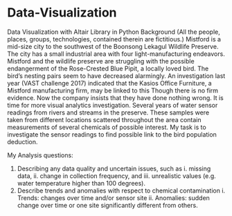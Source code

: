 # Data-Visualization
Data Visualization with Altair Library in Python
Background
(All the people, places, groups, technologies, contained therein are fictitious.)
Mistford is a mid-size city to the southwest of the Boonsong Lekagul Wildlife Preserve. The city has a small industrial area with four light-manufacturing endeavors. Mistford and the wildlife preserve are struggling with the possible endangerment of the Rose-Crested Blue Pipit, a locally loved bird.
The birdʼs nesting pairs seem to have decreased alarmingly. An investigation last year (VAST challenge 2017) indicated that the Kasios Office Furniture, a Mistford manufacturing firm, may be linked to this Though there is no firm evidence. Now the company insists that they have done nothing wrong. It is time for more visual analytics investigation. Several years of water sensor readings from rivers and streams in the preserve. These samples were taken from different locations scattered throughout the area contain measurements of several chemicals of possible interest. My task is to investigate the sensor readings to find possible link to the bird population deduction.


My Analysis questions:
1. Describing any data quality and uncertain issues, such as
    i. missing data,
    ii. change in collection frequency, and
    iii. unrealistic values (e.g. water temperature higher than 100 degrees).
2. Describe trends and anomalies with respect to chemical contamination
     i. Trends: changes over time and/or sensor site
     ii. Anomalies: sudden change over time or one site significantly different from others.
